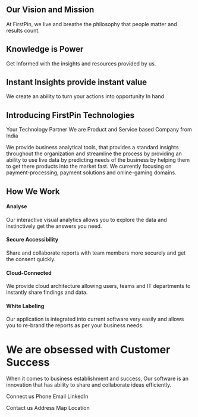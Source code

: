 

## Our Vision and Mission

At FirstPin, we live and breathe the philosophy that people matter and results count.

## Knowledge is Power 
Get Informed with the insights and resources provided by us. 

## Instant Insights provide instant value
We create an ability to turn your actions into opportunity In hand



  

## Introducing FirstPin Technologies
Your Technology Partner
We are Product and Service based Company from India

We provide business analytical tools, that provides a standard insights throughout the organization and streamline the process by providing an ability to use live data by predicting needs of the business by helping them to get there products into the market fast. We currently focusing on payment-processing, payment solutions and online-gaming domains. 

## How We Work

#### Analyse

Our interactive visual analytics allows you to explore the data and instinctively get the answers you need.

#### Secure Accessibility
Share and collaborate reports with team members more securely and get the consent quickly.

#### Cloud-Connected

We provide cloud architecture allowing users, teams and IT departments to instantly share findings and data.

#### White Labeling

Our application is integrated into current software very easily and allows you to re-brand the reports as per your business needs.


# We are obsessed with Customer Success

When it comes to business establishment and success, Our software is an innovation that has ability to share and collaborate ideas efficiently.

Connect us
Phone   			Email		  LinkedIn

Contact us
Address
Map Location
<!--stackedit_data:
eyJoaXN0b3J5IjpbLTM3NTQ4NjI2LDE0NDIwNzcxNDcsLTE1MT
U4NjQ1MjksMzAxODc3Njk3LC0xOTg4NzI4ODY1LC0xMjc5NDk1
NjE0LDEwNzEzNDA5MTAsLTE0NTIzNzAzMCwtMTM3Nzg1OTYyLD
EyMjQxOTAzOCwtMTg1MzU5OTA0MywtNTc4NTc1NzY5LC0xMTA3
OTc2OTIyLC0xMDQyMDI4MTk4LC0xODE1NDk0NzY2LC01MDAzNT
QwODddfQ==
-->